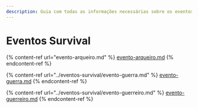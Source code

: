 ```yaml
---
description: Guia com todas as informações necessárias sobre os eventos do Survival.
---
```


# Eventos Survival

{% content-ref url="evento-arqueiro.md" %}
[evento-arqueiro.md](evento-arqueiro.md)
{% endcontent-ref %}

{% content-ref url="../eventos-survival/evento-guerra.md" %}
[evento-guerra.md](../eventos-survival/evento-guerra.md)
{% endcontent-ref %}

{% content-ref url="../eventos-survival/evento-guerreiro.md" %}
[evento-guerreiro.md](../eventos-survival/evento-guerreiro.md)
{% endcontent-ref %}
